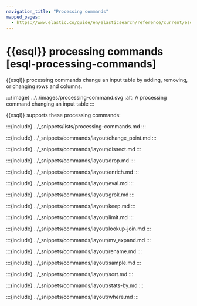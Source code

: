 ```yaml
---
navigation_title: "Processing commands"
mapped_pages:
  - https://www.elastic.co/guide/en/elasticsearch/reference/current/esql-commands.html
---
```


# {{esql}} processing commands [esql-processing-commands]

{{esql}} processing commands change an input table by adding, removing, or changing rows and columns.

:::{image} ../../images/processing-command.svg
:alt: A processing command changing an input table
:::

{{esql}} supports these processing commands:

:::{include} ../_snippets/lists/processing-commands.md
:::

:::{include} ../_snippets/commands/layout/change_point.md
:::

:::{include} ../_snippets/commands/layout/dissect.md
:::

:::{include} ../_snippets/commands/layout/drop.md
:::

:::{include} ../_snippets/commands/layout/enrich.md
:::

:::{include} ../_snippets/commands/layout/eval.md
:::

:::{include} ../_snippets/commands/layout/grok.md
:::

:::{include} ../_snippets/commands/layout/keep.md
:::

:::{include} ../_snippets/commands/layout/limit.md
:::

:::{include} ../_snippets/commands/layout/lookup-join.md
:::

:::{include} ../_snippets/commands/layout/mv_expand.md
:::

:::{include} ../_snippets/commands/layout/rename.md
:::

:::{include} ../_snippets/commands/layout/sample.md
:::

:::{include} ../_snippets/commands/layout/sort.md
:::

:::{include} ../_snippets/commands/layout/stats-by.md
:::

:::{include} ../_snippets/commands/layout/where.md
:::
